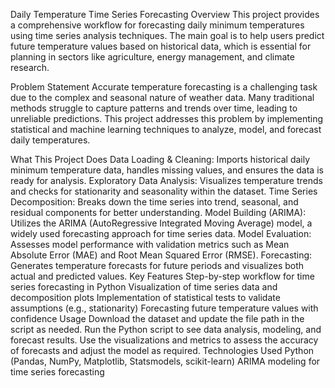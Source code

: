 Daily Temperature Time Series Forecasting
Overview
This project provides a comprehensive workflow for forecasting daily minimum temperatures using time series analysis techniques. The main goal is to help users predict future temperature values based on historical data, which is essential for planning in sectors like agriculture, energy management, and climate research.

Problem Statement
Accurate temperature forecasting is a challenging task due to the complex and seasonal nature of weather data. Many traditional methods struggle to capture patterns and trends over time, leading to unreliable predictions. This project addresses this problem by implementing statistical and machine learning techniques to analyze, model, and forecast daily temperatures.

What This Project Does
Data Loading & Cleaning: Imports historical daily minimum temperature data, handles missing values, and ensures the data is ready for analysis.
Exploratory Data Analysis: Visualizes temperature trends and checks for stationarity and seasonality within the dataset.
Time Series Decomposition: Breaks down the time series into trend, seasonal, and residual components for better understanding.
Model Building (ARIMA): Utilizes the ARIMA (AutoRegressive Integrated Moving Average) model, a widely used forecasting approach for time series data.
Model Evaluation: Assesses model performance with validation metrics such as Mean Absolute Error (MAE) and Root Mean Squared Error (RMSE).
Forecasting: Generates temperature forecasts for future periods and visualizes both actual and predicted values.
Key Features
Step-by-step workflow for time series forecasting in Python
Visualization of time series data and decomposition plots
Implementation of statistical tests to validate assumptions (e.g., stationarity)
Forecasting future temperature values with confidence
Usage
Download the dataset and update the file path in the script as needed.
Run the Python script to see data analysis, modeling, and forecast results.
Use the visualizations and metrics to assess the accuracy of forecasts and adjust the model as required.
Technologies Used
Python (Pandas, NumPy, Matplotlib, Statsmodels, scikit-learn)
ARIMA modeling for time series forecasting
